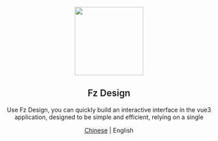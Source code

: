 <p align="center">
  <img height="160px" src="https://raw.githubusercontent.com/fangzhioo/images/4ad62a8f00aa2473deca61598f307430d8d4a4cf/fz-design/fz-design.svg">
  <h2 align="center" style="font-weight: 600">Fz Design</h2>
</p>

<p align="center">
  Use Fz Design, you can quickly build an interactive interface in the vue3 application, designed to be simple and efficient, relying on a single
</p>

<p align="center">
  <a href="https://github.com/fangzhioo/fz-design/blob/master/README.md">Chinese</a> | English 
</p>
